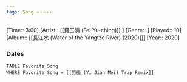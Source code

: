 ```yaml
---
tags: Song ⭐⭐⭐⭐⭐ 
---
```

[Time:: 3:00]
[Artist:: [[費玉清 (Fei Yu-ching)]] ]
[Genre:: ]
[Played:: 10]
[Album:: [[長江水 (Water of the Yangtze River) (2020)]]]
[Year:: 2020]
### Dates
````dataview
TABLE Favorite_Song
WHERE Favorite_Song = [[剪梅 (Yi Jian Mei) Trap Remix]]
````